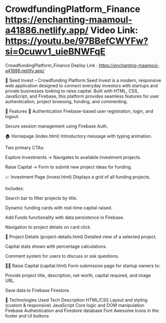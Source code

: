 # CrowdfundingPlatform_Finance https://enchanting-maamoul-a41886.netlify.app/ Video Link: https://youtu.be/97BBefCWYFw?si=0cuwv1_uieBNWFqE

CrowdfundingPlatform_Finance Deploy Link : https://enchanting-maamoul-a41886.netlify.app/

🌱 Seed Invest – Crowdfunding Platform
Seed Invest is a modern, responsive web application designed to connect everyday investors with startups and private businesses looking to raise capital. Built with HTML, CSS, JavaScript, and Firebase, this platform provides seamless features for user authentication, project browsing, funding, and commenting.

🚀 Features
🔐 Authentication
Firebase-based user registration, login, and logout.

Secure session management using Firebase Auth.

🏠 Homepage (index.html)
Introductory message with typing animation.

Two primary CTAs:

Explore Investments → Navigates to available investment projects.

Raise Capital → Form to submit new project ideas for funding.

📈 Investment Page (invest.html)
Displays a grid of all funding projects.

Includes:

Search bar to filter projects by title.

Dynamic funding cards with real-time capital raised.

Add Funds functionality with data persistence in Firebase.

Navigation to project details on card click.

🧾 Project Details (project-details.html)
Detailed view of a selected project.

Capital stats shown with percentage calculations.

Comment system for users to discuss or ask questions.

🧑‍💼 Raise Capital (capital.html)
Form submission page for startup owners to:

Provide project title, description, net worth, capital required, and image URL.

Save data to Firebase Firestore.

🧠 Technologies Used
Tech Description
HTML/CSS Layout and styling (custom & responsive)
JavaScript Core logic and DOM manipulation
Firebase Authentication and Firestore database
Font Awesome Icons in the footer and UI buttons
